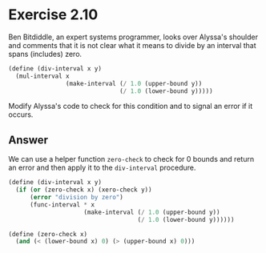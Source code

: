 # Exercise 2.10
Ben Bitdiddle, an expert systems programmer, looks over Alyssa's shoulder and comments that it is not clear what it means to divide by an interval that spans (includes) zero. 

```scheme
(define (div-interval x y)
  (mul-interval x
                (make-interval (/ 1.0 (upper-bound y))
                               (/ 1.0 (lower-bound y)))))
```

Modify Alyssa's code to check for this condition and to signal an error if it occurs.

## Answer
We can use a helper function `zero-check` to check for 0 bounds and return an error and then apply it to the `div-interval` procedure.
```scheme
(define (div-interval x y)
  (if (or (zero-check x) (xero-check y))
      (error "division by zero")
      (func-interval * x
                     (make-interval (/ 1.0 (upper-bound y))
                                    (/ 1.0 (lower-bound y))))))

(define (zero-check x)
  (and (< (lower-bound x) 0) (> (upper-bound x) 0)))
```